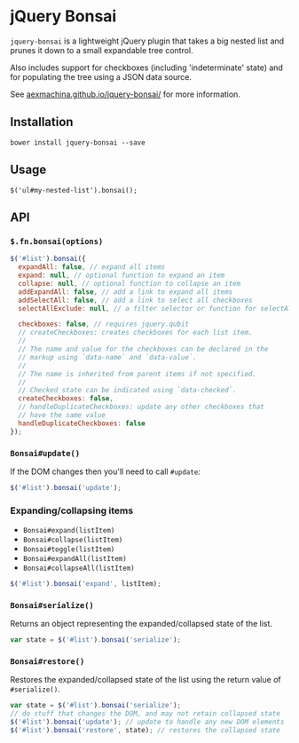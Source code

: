 # jQuery Bonsai

`jquery-bonsai` is a lightweight jQuery plugin that takes a big nested list and prunes it down to a small expandable 
tree control.

Also includes support for checkboxes (including 'indeterminate' state) and for populating the tree using a JSON data source.

See [aexmachina.github.io/jquery-bonsai/](http://aexmachina.github.io/jquery-bonsai/) for more information.

## Installation

```
bower install jquery-bonsai --save
```

## Usage

```
$('ul#my-nested-list').bonsai();
```

## API

### `$.fn.bonsai(options)`

```js
$('#list').bonsai({
  expandAll: false, // expand all items
  expand: null, // optional function to expand an item
  collapse: null, // optional function to collapse an item
  addExpandAll: false, // add a link to expand all items
  addSelectAll: false, // add a link to select all checkboxes
  selectAllExclude: null, // a filter selector or function for selectAll

  checkboxes: false, // requires jquery.qubit
  // createCheckboxes: creates checkboxes for each list item.
  //
  // The name and value for the checkboxes can be declared in the
  // markup using `data-name` and `data-value`.
  //
  // The name is inherited from parent items if not specified.
  //
  // Checked state can be indicated using `data-checked`.
  createCheckboxes: false,
  // handleDuplicateCheckboxes: update any other checkboxes that
  // have the same value
  handleDuplicateCheckboxes: false
});
```

### `Bonsai#update()`

If the DOM changes then you'll need to call `#update`:

```js
$('#list').bonsai('update');
```

### Expanding/collapsing items

- `Bonsai#expand(listItem)`
- `Bonsai#collapse(listItem)`
- `Bonsai#toggle(listItem)`
- `Bonsai#expandAll(listItem)`
- `Bonsai#collapseAll(listItem)`

```js
$('#list').bonsai('expand', listItem);
```

### `Bonsai#serialize()`

Returns an object representing the expanded/collapsed state of the list.

```js
var state = $('#list').bonsai('serialize');
```

### `Bonsai#restore()`

Restores the expanded/collapsed state of the list using the return value of `#serialize()`.

```js
var state = $('#list').bonsai('serialize');
// do stuff that changes the DOM, and may not retain collapsed state
$('#list').bonsai('update'); // update to handle any new DOM elements
$('#list').bonsai('restore', state); // restores the collapsed state
```
